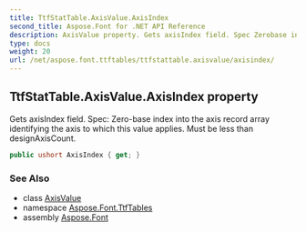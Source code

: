 ```yaml
---
title: TtfStatTable.AxisValue.AxisIndex
second_title: Aspose.Font for .NET API Reference
description: AxisValue property. Gets axisIndex field. Spec Zerobase index into the axis record array identifying the axis to which this value applies. Must be less than designAxisCount
type: docs
weight: 20
url: /net/aspose.font.ttftables/ttfstattable.axisvalue/axisindex/
---
```

## TtfStatTable.AxisValue.AxisIndex property

Gets axisIndex field. Spec: Zero-base index into the axis record array identifying the axis to which this value applies. Must be less than designAxisCount.

```csharp
public ushort AxisIndex { get; }
```

### See Also

* class [AxisValue](../)
* namespace [Aspose.Font.TtfTables](../../../aspose.font.ttftables/)
* assembly [Aspose.Font](../../../)


